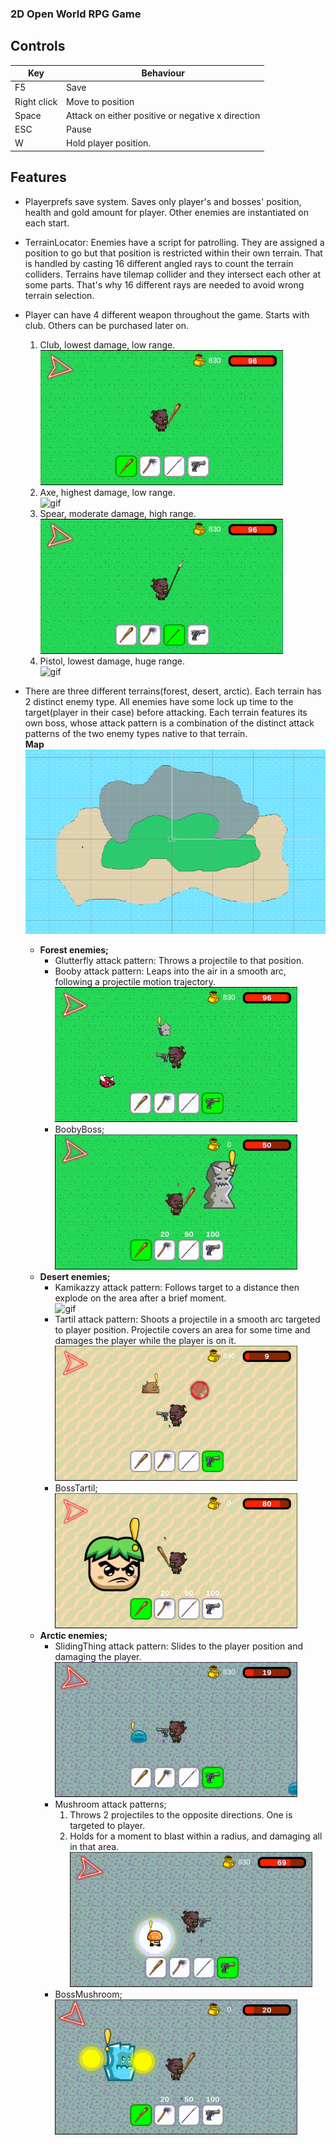### 2D Open World RPG Game

## Controls
|     Key     |     Behaviour    |
|-------------|------------------|
| F5          |        Save      |
| Right click | Move to position |
| Space       | Attack on either positive or negative x direction |
| ESC         | Pause |
| W           | Hold player position. |

## Features
- Playerprefs save system. Saves only player's and bosses' position, health and gold amount for player. 
Other enemies are instantiated on each start.
- TerrainLocator: Enemies have a script for patrolling. They are assigned a position to go but that position is 
restricted within their own terrain. That is handled by casting 16 different angled rays to count the terrain 
colliders. Terrains have tilemap collider and they intersect each other at some parts. That's why 16 different
rays are needed to avoid wrong terrain selection.
- Player can have 4 different weapon throughout the game. Starts with club. Others can be purchased later on.
  1. Club, lowest damage, low range.  
  ![gif](gifs/baston.gif)
  2. Axe, highest damage, low range.  
  ![gif](gifs/axe.gif)
  3. Spear, moderate damage, high range.  
  ![gif](gifs/spear.gif)  
  4. Pistol, lowest damage, huge range.  
  ![gif](gifs/pistol.gif)

- There are three different terrains(forest, desert, arctic). Each terrain has 2 distinct enemy type. All enemies have some 
lock up time to the target(player in their case) before attacking. Each terrain features its own boss, whose
attack pattern is a combination of the distinct attack patterns of the two enemy types native to that terrain.  
**Map**
![map image](map.png)  
  - **Forest enemies;**
    - Glutterfly attack pattern: Throws a projectile to that position.
    - Booby attack pattern: Leaps into the air in a smooth arc, following a projectile motion trajectory.  
    ![gif](gifs/booby.gif)
    - BoobyBoss;  
     ![gif](gifs/boobyBoss.gif)
  - **Desert enemies;**
    - Kamikazzy attack pattern: Follows target to a distance then explode on the area after a brief moment.  
    ![gif](gifs/kamikazzy.gif)
    - Tartil attack pattern: Shoots a projectile in a smooth arc targeted to player position. Projectile covers 
      an area for some time and damages the player while the player is on it.  
    ![gif](gifs/tartil.gif)
    - BossTartil;  
     ![gif](gifs/bossTartil.gif)
  - **Arctic enemies;**
    - SlidingThing attack pattern: Slides to the player position and damaging the player.  
    ![gif](gifs/slidingThing.gif)
    - Mushroom attack patterns;
      1. Throws 2 projectiles to the opposite directions. One is targeted to player.
      2. Holds for a moment to blast within a radius, and damaging all in that area.  
    ![gif](gifs/mushroom.gif)
    - BossMushroom;  
     ![gif](gifs/bossMushroom.gif)